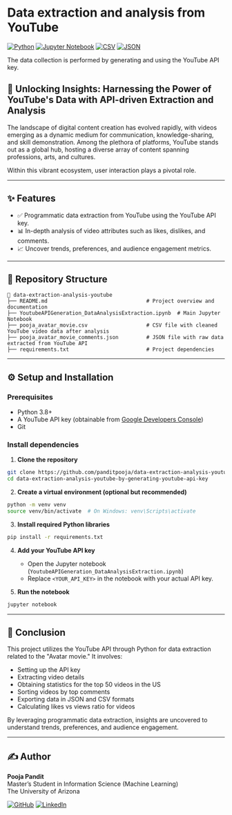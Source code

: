 # Data extraction and analysis from YouTube
[![Python](https://img.shields.io/badge/Python-3.8+-blue.svg?logo=python&logoColor=white)](https://www.python.org/)
[![Jupyter Notebook](https://img.shields.io/badge/Tool-Jupyter%20Notebook-orange?logo=jupyter&logoColor=white)](https://jupyter.org/)
[![CSV](https://img.shields.io/badge/Data-CSV-brightgreen?logo=read-the-docs)](https://datatracker.ietf.org/doc/html/rfc4180)
[![JSON](https://img.shields.io/badge/Data-JSON-lightgrey?logo=json)](https://www.json.org/json-en.html)

The data collection is performed by generating and using the YouTube API key.

## 🚀 Unlocking Insights: Harnessing the Power of YouTube's Data with API-driven Extraction and Analysis
The landscape of digital content creation has evolved rapidly, with videos emerging as a dynamic medium for communication, knowledge-sharing, and skill demonstration. Among the plethora of platforms, YouTube stands out as a global hub, hosting a diverse array of content spanning professions, arts, and cultures.

Within this vibrant ecosystem, user interaction plays a pivotal role.

---

## ✨ Features

- ✅ Programmatic data extraction from YouTube using the YouTube API key.
- 📊 In-depth analysis of video attributes such as likes, dislikes, and comments.
- 📈 Uncover trends, preferences, and audience engagement metrics.

---

## 📁 Repository Structure

```
📂 data-extraction-analysis-youtube
├── README.md                                # Project overview and documentation
├── YoutubeAPIGeneration_DataAnalysisExtraction.ipynb  # Main Jupyter Notebook
├── pooja_avatar_movie.csv                   # CSV file with cleaned YouTube video data after analysis
├── pooja_avatar_movie_comments.json         # JSON file with raw data extracted from YouTube API
├── requirements.txt                         # Project dependencies
```

---

## ⚙️ Setup and Installation

### Prerequisites
- Python 3.8+
- A YouTube API key (obtainable from [Google Developers Console](https://developers.google.com/youtube/v3/getting-started))
- Git

### Install dependencies

1. **Clone the repository**
```bash
git clone https://github.com/panditpooja/data-extraction-analysis-youtube-by-generating-youtube-api-key.git
cd data-extraction-analysis-youtube-by-generating-youtube-api-key
```

2. **Create a virtual environment (optional but recommended)**
```bash
python -m venv venv
source venv/bin/activate  # On Windows: venv\Scripts\activate
```

3. **Install required Python libraries**
```bash
pip install -r requirements.txt
```

4. **Add your YouTube API key**
   - Open the Jupyter notebook (`YoutubeAPIGeneration_DataAnalysisExtraction.ipynb`)
   - Replace `<YOUR_API_KEY>` in the notebook with your actual API key.

5. **Run the notebook**
```bash
jupyter notebook
```

---

## 📌 Conclusion
This project utilizes the YouTube API through Python for data extraction related to the "Avatar movie." It involves:

- Setting up the API key
- Extracting video details
- Obtaining statistics for the top 50 videos in the US
- Sorting videos by top comments
- Exporting data in JSON and CSV formats
- Calculating likes vs views ratio for videos

By leveraging programmatic data extraction, insights are uncovered to understand trends, preferences, and audience engagement.

---

## ✍️ Author

**Pooja Pandit**  
Master’s Student in Information Science (Machine Learning)  
The University of Arizona  

[![GitHub](https://img.shields.io/badge/GitHub-panditpooja-black?logo=github)](https://github.com/panditpooja)
[![LinkedIn](https://img.shields.io/badge/LinkedIn-pooja--pandit-blue?logo=linkedin)](https://www.linkedin.com/in/pooja-pandit-177978135/)
